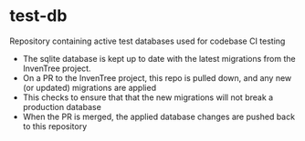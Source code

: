 # test-db

Repository containing active test databases used for codebase CI testing

- The sqlite database is kept up to date with the latest migrations from the InvenTree project.
- On a PR to the InvenTree project, this repo is pulled down, and any new (or updated) migrations are applied
- This checks to ensure that that the new migrations will not break a production database
- When the PR is merged, the applied database changes are pushed back to this repository
